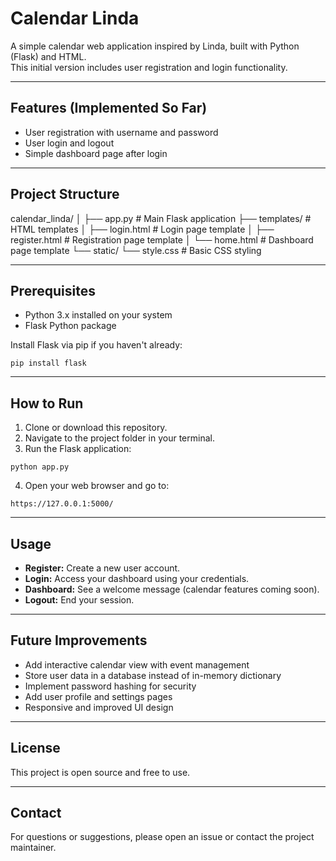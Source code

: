 # Calendar Linda

A simple calendar web application inspired by Linda, built with Python (Flask) and HTML.  
This initial version includes user registration and login functionality.

---

## Features (Implemented So Far)

- User registration with username and password
- User login and logout
- Simple dashboard page after login

---

## Project Structure


calendar_linda/
│
├── app.py # Main Flask application
├── templates/ # HTML templates
│ ├── login.html # Login page template
│ ├── register.html # Registration page template
│ └── home.html # Dashboard page template
└── static/
└── style.css # Basic CSS styling


---

## Prerequisites

- Python 3.x installed on your system
- Flask Python package

Install Flask via pip if you haven't already:

```
pip install flask
```
---

## How to Run

1. Clone or download this repository.
2. Navigate to the project folder in your terminal.
3. Run the Flask application:

```
python app.py
```

4. Open your web browser and go to:

```
https://127.0.0.1:5000/
```

---

## Usage

- **Register:** Create a new user account.
- **Login:** Access your dashboard using your credentials.
- **Dashboard:** See a welcome message (calendar features coming soon).
- **Logout:** End your session.

---

## Future Improvements

- Add interactive calendar view with event management
- Store user data in a database instead of in-memory dictionary
- Implement password hashing for security
- Add user profile and settings pages
- Responsive and improved UI design

---

## License

This project is open source and free to use.

---

## Contact

For questions or suggestions, please open an issue or contact the project maintainer.

